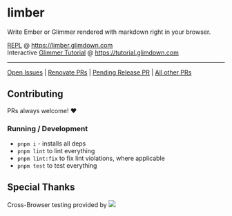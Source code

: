 # limber

Write Ember or Glimmer rendered with markdown right in your browser.


[REPL](https://limber.glimdown.com) @ https://limber.glimdown.com <br>
Interactive [Glimmer Tutorial](https://tutorial.glimdown.com) @ https://tutorial.glimdown.com

-----------------------------------------------------------------

[Open Issues](https://github.com/NullVoxPopuli/limber/issues?q=is%3Aopen+is%3Aissue+-author%3Arenovate%5Bbot%5D) |
[Renovate PRs](https://github.com/NullVoxPopuli/limber/pulls/renovate%5Bbot%5D) |
[Pending Release PR](https://github.com/NullVoxPopuli/limber/pulls?q=is%3Aopen+is%3Apr+%22Release+Preview%22) |
[All other PRs](https://github.com/NullVoxPopuli/limber/pulls?q=is%3Aopen+is%3Apr+-author%3Arenovate%5Bbot%5D+)

## Contributing

PRs always welcome! ❤️

### Running / Development

- `pnpm i` - installs all deps
- `pnpm lint` to lint everything
- `pnpm lint:fix` to fix lint violations, where applicable
- `pnpm test` to test everything

## Special Thanks

Cross-Browser testing provided by <a href='http://browserstack.com' target='_blank'><img src='https://d2ogrdw2mh0rsl.cloudfront.net/production/images/static/header/header-logo.svg'></a>

